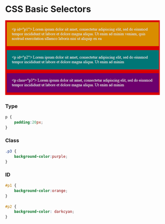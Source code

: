 # CSS Basic Selectors

![](https://raw.githubusercontent.com/hoc-demos/images/main/css-basic-selectors.png)

### Type
```css
p {
    padding:20px;
}
```

### Class
```css
.p3 {
    background-color:purple;
}
```

### ID
```css
#p1 {
    background-color:orange;
}

#p2 {
    background-color: darkcyan;
}
```
